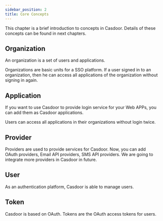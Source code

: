 ```yaml
---
sidebar_position: 2
title: Core Concepts
---
```


This chapter is a brief introduction to concepts in Casdoor. Details of these concepts can be found in next chapters.

## Organization

An organization is a set of users and applications. 

Organizations are basic units for a SSO platform. If a user signed in to an organization, then he can access all applications of the organization without signing in again.

## Application

If you want to use Casdoor to provide login service for your Web APPs, you can add them as Casdoor applications.

Users can access all applications in their organizations without login twice.

## Provider

Providers are used to provide services for Casdoor. Now, you can add OAuth providers, Email API providers, SMS API providers. We are going to integrate more providers in Casdoor in future.

## User

As an authentication platform, Casdoor is able to manage users.

## Token

Casdoor is based on OAuth. Tokens are the OAuth access tokens for users.

